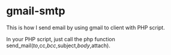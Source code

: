 # gmail-smtp
This is how I send email by using gmail to client with PHP script. 

In your PHP script, just call the php function send_mail($to,$cc,$bcc,$subject,$body,$attach).



